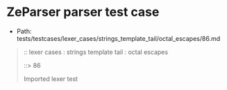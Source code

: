 # ZeParser parser test case

- Path: tests/testcases/lexer_cases/strings_template_tail/octal_escapes/86.md

> :: lexer cases : strings template tail : octal escapes
>
> ::> 86
>
> Imported lexer test
>
> <template tail> FourToSeven OctalDigit other char

## FAIL

## Input

`````js
`${"-->"}\44\`
`````

## Output

_Note: the whole output block is auto-generated. Manual changes will be overwritten!_

Below follow outputs in four parsing modes: sloppy mode, strict mode script goal, module goal, web compat mode (always sloppy).

Note that the output parts are auto-generated by the test runner to reflect actual result.

### Sloppy mode

Parsed with script goal and as if the code did not start with strict mode header.

`````
throws: Tokenizer error!
    Illegal legacy octal escape in template, where octal escapes are never allowed

`${"-->"}\44\`
        ^------- error
`````

### Strict mode

Parsed with script goal but as if it was starting with `"use strict"` at the top.

_Output same as sloppy mode._

### Module goal

Parsed with the module goal.

_Output same as sloppy mode._

### Web compat mode

Parsed in sloppy script mode but with the web compat flag enabled.

_Output same as sloppy mode._
